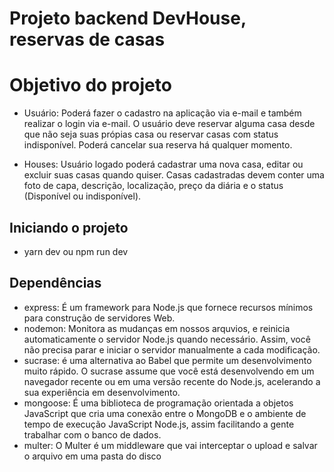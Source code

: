 # Projeto backend DevHouse, reservas de casas

# Objetivo do projeto
- Usuário: Poderá fazer o cadastro na aplicação via e-mail e também realizar o
login via e-mail. O usuário deve reservar alguma casa desde que não seja suas própias
casa ou reservar casas com status indisponível. Poderá cancelar sua reserva há qualquer 
momento.

- Houses: Usuário logado poderá cadastrar uma nova casa, editar ou excluir suas
casas quando quiser. Casas cadastradas devem conter uma foto de capa, descrição,
localização, preço da diária e o status (Disponível ou indisponível).


## Iniciando o projeto
- yarn dev ou npm run dev


## Dependências
- express: É um framework para Node.js que fornece recursos mínimos para construção de servidores Web. 
- nodemon: Monitora as mudanças em nossos arquvios, e reinicia automaticamente o servidor Node.js quando necessário. Assim, você não precisa parar e iniciar o servidor manualmente a cada modificação.
- sucrase: é uma alternativa ao Babel que permite um desenvolvimento muito rápido. O sucrase assume que você está desenvolvendo em um navegador recente ou em uma versão recente do Node.js, acelerando a sua experiência em desenvolvimento.
- mongoose: É uma biblioteca de programação orientada a objetos JavaScript que cria uma conexão entre o MongoDB e o ambiente de tempo de execução JavaScript Node.js, assim
facilitando a gente trabalhar com o banco de dados.
- multer: O Multer é um middleware que vai interceptar o upload e salvar o arquivo em uma pasta do disco